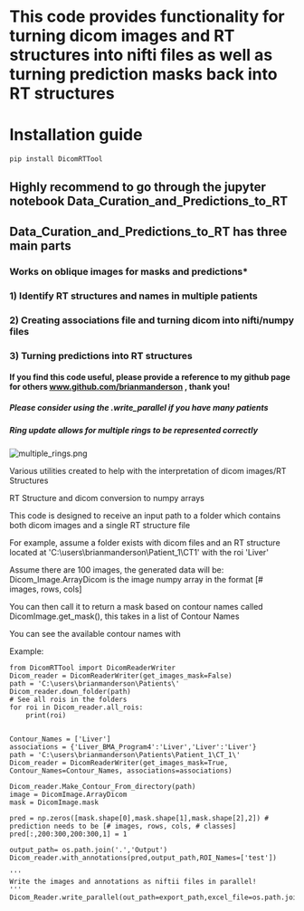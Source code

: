 # This code provides functionality for turning dicom images and RT structures into nifti files as well as turning prediction masks back into RT structures
# Installation guide
    pip install DicomRTTool
## Highly recommend to go through the jupyter notebook Data_Curation_and_Predictions_to_RT
## Data_Curation_and_Predictions_to_RT has three main parts
### Works on oblique images for masks and predictions*
### 1) Identify RT structures and names in multiple patients
### 2) Creating associations file and turning dicom into nifti/numpy files
### 3) Turning predictions into RT structures
#### If you find this code useful, please provide a reference to my github page for others www.github.com/brianmanderson , thank you!
##### Please consider using the .write_parallel if you have many patients
##### Ring update allows for multiple rings to be represented correctly

![multiple_rings.png](./Images/multiple_rings.png)

Various utilities created to help with the interpretation of dicom images/RT Structures

RT Structure and dicom conversion to numpy arrays

This code is designed to receive an input path to a folder which contains both dicom images and a single RT structure file

For example, assume a folder exists with dicom files and an RT structure located at 'C:\users\brianmanderson\Patient_1\CT1\' with the roi 'Liver'

Assume there are 100 images, the generated data will be:
Dicom_Image.ArrayDicom is the image numpy array in the format [# images, rows, cols]

You can then call it to return a mask based on contour names called DicomImage.get_mask(), this takes in a list of Contour Names

You can see the available contour names with

Example:

    from DicomRTTool import DicomReaderWriter
    Dicom_reader = DicomReaderWriter(get_images_mask=False)
    path = 'C:\users\brianmanderson\Patients\'
    Dicom_reader.down_folder(path)
    # See all rois in the folders
    for roi in Dicom_reader.all_rois:
        print(roi)
    
    
    Contour_Names = ['Liver']
    associations = {'Liver_BMA_Program4':'Liver','Liver':'Liver'}
    path = 'C:\users\brianmanderson\Patients\Patient_1\CT_1\'
    Dicom_reader = DicomReaderWriter(get_images_mask=True, Contour_Names=Contour_Names, associations=associations)
    
    Dicom_reader.Make_Contour_From_directory(path)
    image = DicomImage.ArrayDicom
    mask = DicomImage.mask

    pred = np.zeros([mask.shape[0],mask.shape[1],mask.shape[2],2]) # prediction needs to be [# images, rows, cols, # classes]
    pred[:,200:300,200:300,1] = 1
    
    output_path= os.path.join('.','Output')
    Dicom_reader.with_annotations(pred,output_path,ROI_Names=['test'])
    
    '''
    Write the images and annotations as niftii files in parallel!
    '''
    Dicom_Reader.write_parallel(out_path=export_path,excel_file=os.path.join('.','MRN_Path_To_Iteration.xlsx'))
    
